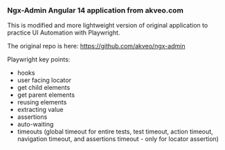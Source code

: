 ### Ngx-Admin Angular 14 application from akveo.com

This is modified and more lightweight version of original application to practice UI Automation with Playwright.

The original repo is here: https://github.com/akveo/ngx-admin

Playwright key points:
- hooks
- user facing locator
- get child elements
- get parent elements
- reusing elements
- extracting value
- assertions
- auto-waiting
- timeouts (global timeout for entire tests, test timeout, action timeout, navigation timeout, and assertions timeout - only for locator assertion)